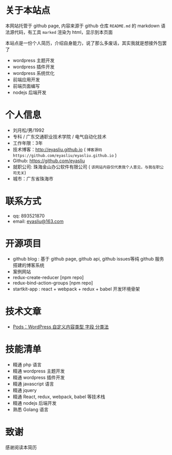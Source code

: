 # 关于本站点

本网站托管于 github page, 内容来源于 github 仓库 `README.md` 的 markdown 语法源代码，有工具 `marked` 渲染为 html，显示到本页面

本站点是一份个人简历，介绍自身能力，说了那么多废话，其实我就是想接外包罢了

 - wordpress 主题开发
 - wordpress 插件开发
 - wordpress 系统优化
 - 前端应用开发
 - 前端页面编写
 - nodejs 后端开发

# 个人信息

 - 刘月松/男/1992
 - 专科 / 广东交通职业技术学院 / 电气自动化技术 
 - 工作年限：3年
 - 技术博客：http://eyasliu.github.io ( `博客源码 https://github.com/eyasliu/eyasliu.github.io`  )
 - Github: https://github.com/eyasliu
 - 就职公司: 珠海金山办公软件有限公司 ( `该网站内容仅代表我个人意见，与我在职公司无关`)
 - 城市：广东省珠海市

# 联系方式

 - qq: 893521870
 - email: eyasliu@163.com

# 开源项目

 - github blog : 基于 github page, github api, github issues等纯 github 服务搭建的博客系统
 - 案例网站
 - redux-create-reducer [npm repo]
 - redux-bind-action-groups [npm repo]
 - startkit-app : react + webpack + redux + babel 开发环境骨架

# 技术文章

 - [Pods：WordPress 自定义内容类型 字段 分类法](http://ninghao.net/blog/1409)

# 技能清单

 - 精通 php 语言
 - 精通 wordpress 主题开发
 - 精通 wordpress 插件开发
 - 精通 javascript 语言
 - 精通 jquery
 - 精通 React, redux, webpack, babel 等技术栈
 - 精通 nodejs 后端开发
 - 熟悉 Golang 语言

# 致谢

感谢阅读本简历
